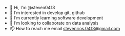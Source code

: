 - 👋 Hi, I’m @steven0413
- 👀 I’m interested in develop git, github
- 🌱 I’m currently learning software development
- 💞️ I’m looking to collaborate on data analysis
- 📫 How to reach me email stevenrios.0413@gmail.com

<!---
steven0413/steven0413 is a ✨ special ✨ repository because its `README.md` (this file) appears on your GitHub profile.
You can click the Preview link to take a look at your changes.
--->
